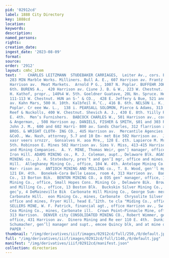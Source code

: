 ```yaml
---
pid: '02912cd'
label: 1888 City Directory
key: 1888cd
location: 
keywords: 
description: 
named_persons: 
rights: 
creation_date: 
ingest_date: '2023-08-09'
format: 
source: 
order: '2912'
layout: cmhc_item
text: '   CHARLES LEITZMANN  STUDEBAKER CARRIAGES,  Leiter Av., cors. Elm & Chestnut        MAR
  283 MIN Marble Works. Milliners. Bull A. E., 607 Harrison av. Frantz M. J., 425
  Harrison av.  Meat Markets.  Arnold P G., 1007 N. Poplar. BUFFEHR JOHN,  314 E.
  6th. BURENS A.,  420 Harrison av. Ciune J. B. & W., 223 W. Chestnut. Ut STREET MARKET,  .
  H. Kathof, propr., 140%4 W. 5th. Goeldner Guatave, 20L Nn. Spruce. Herzog W. C.,
  111-113 W. Chestnut. HUN an S-’ & CO.,  428 E. Jeffery & Bue, 521 and 523 Harrison
  av. Kahn Mars, 500 H. 10th. Kalbfeil H.’C., 416 B. 6th. NELSON L. K.,  6th, cor.
  Poplar. Cr eee Ww. L.,  138 i. PEARSALL SOLOMON, Pierce & Adams, 313 W. Chestnut.
  Reef & Nuckolls, 400 W. Chestnut. Shevich A. J., 430 E. 8th. Yiilly Philip, 218
  E. 4th.  Men’s Furnishers.  BABCOCK CHARLES W., 501 Harrison av., cor. 5th. Berry
  & Angerman, , 508 Harrison ay. DANIELS, FISHER & SMITH, $01 and 303 Paar av. . McRobbie
  John J. M., 600 and 602 Harri- B00 av. Sands Charles, 312 flarrison av. SKINNER
  BROS. & WRIGHT CLOTH- ING CO., 4U5 Harrison av.  Mercantile Agencies.  DUNN ae a.
  &CoO., Ww. Nash, attorney, 5.7 and 10 Em- met Bie 502 Harrison av.  J. J. QUINN,
  xasr veers srnzzr,  Gonsalves H. aoa Mre,, 128 E. ¢th. Lapierce M. Mrs., 122 E.
  5th. Robinson E. Mines 502 Harrison av. Sims V. Miss, 413-415 Harrison av.  Mines
  and Mining Companies.  A. Y. MINE, Thomas Weir, gen’] manager, office and mine,
  Iron Hill. ADAMS MINING co., R. J. Coleman, aupt., Delaware Blk. AGASSIZ CONSOLIDATED
  MINING co., J. H. Stotesbury, pres’t and gen’I mgr, office and mines, Carbonate
  Hill.  Alleghaney Mining Co., office, 104 W. 4th. Antelope Mining Co., office, 816
  Har- rison av.  ANTIOCH MINING AND MILLING co., T. 8. Wood, gen''l mgr, office,
  121 EH. 4th.  Bonekek-Cora Belle Lease, room 4, 313 Harrieon av.  Bannon Mining
  Co., 13 Borton Bik.  BENTON MINING CO., a EOS gen’ manager, office, 121  2  Boreel
  Mining Co., office, Small Hopes Cons. Mining Co , Delaware Bik.  Brownlow Mining
  and Milling Co., office, 13 Boston Blk.  Buckskin Silver Mining Co., N. Rollins,
  gec’y, 4 DeMaineville Bik  Carbonate Hill Mining Co., George Sum- mers, supt., mines,
  Carbonate Hill.  eon Mining Co., mines, Carbonate  Chrysolite Silver Mining Co.,
  office and mines, Fryer Hill, head E.’12th. te cla "Miding Co., office, 311 Harrison  COLONEL
  SELLERS MINE, W. F. Patrick, financial agt., office Harrizon av., Sw. cor. 5th.
  Cea Mining Co., mines, Carbonate ill.  Crown Point—Pinnacle Mine, office, room 4.
  313 Harrison.  DENVER city CONSOLIDATED MINING CO., Robert Wimmer, gen‘l mavager,
  office, 431 Harrison av.  Dinero Mining and Re eer 110 E. 4th.  Dunkin Minipg Co.,
  Schumacher, gen’l] manager and supt., emcee Quincy blk, and at mine on Fryer Hill  WALL
  PAPER '
thumbnail: "/img/derivatives/iiif/images/02912cd/full/250,/0/default.jpg"
full: "/img/derivatives/iiif/images/02912cd/full/1140,/0/default.jpg"
manifest: "/img/derivatives/iiif/02912cd/manifest.json"
collection: directories
---
```

